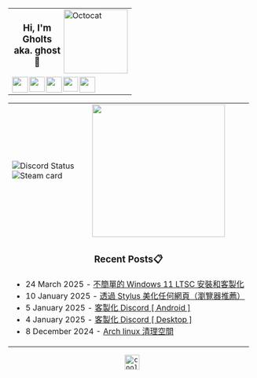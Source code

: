 <div align="center">
    <table>
        <tr>
          <td>
            <img align="right" src="https://raw.githubusercontent.com/Gholts/Gholts/refs/heads/main/Github%20Octocat.gif" alt="Octocat" width="130"/>
            <div align="center">
                
### Hi, I'm Gholts aka. ghost👋

<kbd>

[<img align="left" alt="" width="32px" src="https://cdn.simpleicons.org/Gmail/b5b5b5" />][gmail]
[<img align="left" alt="" width="31px" src="https://cdn.simpleicons.org/Telegram/b5b5b5" />][telegram]
[<img align="left" alt="" width="32px" src="https://cdn.simpleicons.org/Discord/b5b5b5" />][discord]
[<img align="left" alt="" width="30px" src="https://cdn.simpleicons.org/X/b5b5b5" />][twitter]
[<img align="left" alt="" width="32px" src="https://cdn.simpleicons.org/Spotify/b5b5b5" />][spotify]

</kbd></div></td></tr>
    </table>
    <table>
        <tr>
            <td>
                <img src="https://discord.c99.nl/widget/theme-4/1079047242352169083.png" alt="Discord Status" />
                <br />
                <img src="https://card.yuy1n.io/card/76561199492929554/dark,en,badge,group,bg-transparent,badges,games,reviews" alt="Steam card" /></td>
            <td>
                <a href="https://spotify-github-profile.kittinanx.com/api/view.svg?uid=mrcool06&redirect=true" target="_self" title="Open In Spotify">
                    <img src="https://spotify-github-profile.kittinanx.com/api/view.svg?uid=9xd9z2ps59m3kxcuefkgmm52w&cover_image=true&theme=compact&show_offline=false&background_color=transparent&text_color=cdd6f4&icon_color=cba6f7&title_color=94e2d5&interchange=true&bar_color_cover=true" style="height: 270px" /></a>
            </td>
        </tr>
        <tr>
            <td colspan="2">
                <div align="center">

### Recent Posts📋

</div><div align="left">
  
<!-- feed start -->
- 24 March 2025 - [不簡單的 Windows 11 LTSC 安裝和客製化](https://blog.gholts.top/posts/windows-reinstall-setup-thinking/)
- 10 January 2025 - [透過 Stylus 美化任何網頁（瀏覽器推薦）](https://blog.gholts.top/posts/Stylus/)
- 5 January 2025 - [客製化 Discord [ Android ]](https://blog.gholts.top/posts/Customize-Discord-Android/)
- 4 January 2025 - [客製化 Discord [ Desktop ]](https://blog.gholts.top/posts/Customize-Discord/)
- 8 December 2024 - [Arch linux 清理空間](https://blog.gholts.top/posts/Clean-Arch-linux-cache/)
<!-- feed end -->

</div></td></tr>
    </table>
    <kbd align="center">
        <a href="https://github.com/Gholts">
            <img src="https://komarev.com/ghpvc/?username=Gholts&amp;color=lightgrey&label=github%20visits&amp;abbreviated=true&amp;style=for-the-badge" alt="cool" height="30" /></a>
    </kbd>
</div>

[twitter]: https://x.com/GhostMxv/
[telegram]: https://t.me/Gholts_bot/
[discord]: https://discord.com/users/1079047242352169083
[gmail]: mailto:gholtsmxv@gholts.top
[spotify]: https://open.spotify.com/user/9xd9z2ps59m3kxcuefkgmm52w/
